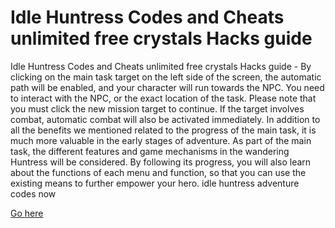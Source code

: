 # Idle Huntress Codes and Cheats unlimited free crystals Hacks guide

Idle Huntress Codes and Cheats unlimited free crystals Hacks guide - By clicking on the main task target on the left side of the screen, the automatic path will be enabled, and your character will run towards the NPC. You need to interact with the NPC, or the exact location of the task. Please note that you must click the new mission target to continue. If the target involves combat, automatic combat will also be activated immediately. In addition to all the benefits we mentioned related to the progress of the main task, it is much more valuable in the early stages of adventure. As part of the main task, the different features and game mechanisms in the wandering Huntress will be considered. By following its progress, you will also learn about the functions of each menu and function, so that you can use the existing means to further empower your hero. idle huntress adventure codes now

<a href="https://windmod.icu/idle-huntress/">Go here</a>
